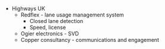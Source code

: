 - Highways UK
	- Redflex - lane usage management system
		- Closed lane detection
		- Speed, license
	- Ogier electronics - SVD
	- Copper consultancy - communications and engagement